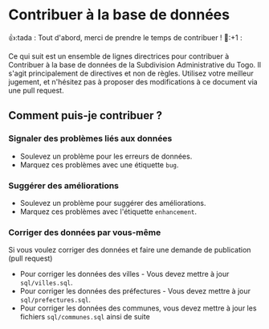 # Contribuer à la base de données

:+1::tada : Tout d'abord, merci de prendre le temps de contribuer ! :tada::+1 :

Ce qui suit est un ensemble de lignes directrices pour contribuer à Contribuer à la base de données de la Subdivision Administrative du Togo. Il s'agit principalement de directives et non de règles. Utilisez votre meilleur jugement, et n'hésitez pas à proposer des modifications à ce document via une pull request.

## Comment puis-je contribuer ?

### Signaler des problèmes liés aux données
- Soulevez un problème pour les erreurs de données.
- Marquez ces problèmes avec une étiquette `bug`.

### Suggérer des améliorations
- Soulevez un problème pour suggérer des améliorations.
- Marquez ces problèmes avec l'étiquette `enhancement`.

### Corriger des données par vous-même
Si vous voulez corriger des données et faire une demande de publication (pull request)
- Pour corriger les données des villes - Vous devez mettre à jour `sql/villes.sql`.
- Pour corriger les données des préfectures - Vous devez mettre à jour `sql/prefectures.sql`.
- Pour corriger les données des communes, vous devez mettre à jour les fichiers `sql/communes.sql` ainsi de suite
